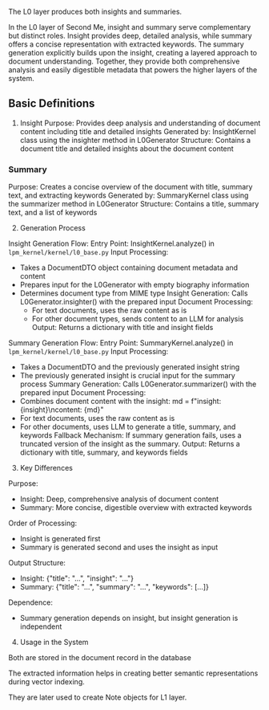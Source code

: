 The L0 layer produces both insights and summaries.

In the L0 layer of Second Me, insight and summary serve complementary but distinct roles. Insight provides deep, detailed analysis, while summary offers a concise representation with extracted keywords. The summary generation explicitly builds upon the insight, creating a layered approach to document understanding. Together, they provide both comprehensive analysis and easily digestible metadata that powers the higher layers of the system.

## Basic Definitions

1. Insight
Purpose: Provides deep analysis and understanding of document content including title and detailed insights
Generated by: InsightKernel class using the insighter method in L0Generator
Structure: Contains a document title and detailed insights about the document content

### Summary
Purpose: Creates a concise overview of the document with title, summary text, and extracting keywords
Generated by: SummaryKernel class using the summarizer method in L0Generator
Structure: Contains a title, summary text, and a list of keywords

2. Generation Process

Insight Generation Flow:
Entry Point: InsightKernel.analyze() in `lpm_kernel/kernel/l0_base.py`
Input Processing:
- Takes a DocumentDTO object containing document metadata and content
- Prepares input for the L0Generator with empty biography information
- Determines document type from MIME type
Insight Generation: Calls L0Generator.insighter() with the prepared input
Document Processing:
    - For text documents, uses the raw content as is
    - For other document types, sends content to an LLM for analysis
Output: Returns a dictionary with title and insight fields

Summary Generation Flow:
Entry Point: SummaryKernel.analyze() in `lpm_kernel/kernel/l0_base.py`
Input Processing:
- Takes a DocumentDTO and the previously generated insight string
- The previously generated insight is crucial input for the summary process
Summary Generation: Calls L0Generator.summarizer() with the prepared input
Document Processing:
- Combines document content with the insight: md = f"insight: {insight}\ncontent: {md}"
- For text documents, uses the raw content as is
- For other documents, uses LLM to generate a title, summary, and keywords
Fallback Mechanism: If summary generation fails, uses a truncated version of the insight as the summary.
Output: Returns a dictionary with title, summary, and keywords fields

3. Key Differences

Purpose:
- Insight: Deep, comprehensive analysis of document content
- Summary: More concise, digestible overview with extracted keywords

Order of Processing:
- Insight is generated first
- Summary is generated second and uses the insight as input

Output Structure:
- Insight: {"title": "...", "insight": "..."}
- Summary: {"title": "...", "summary": "...", "keywords": [...]}

Dependence:
- Summary generation depends on insight, but insight generation is independent

4. Usage in the System

Both are stored in the document record in the database

The extracted information helps in creating better semantic representations during vector indexing.

They are later used to create Note objects for L1 layer.